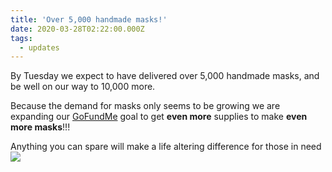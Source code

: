 ```yaml
---
title: 'Over 5,000 handmade masks!'
date: 2020-03-28T02:22:00.000Z
tags:
  - updates
---
```

By Tuesday we expect to have delivered over 5,000 handmade masks, and be well on our way to 10,000 more.

Because the demand for masks only seems to be growing we are expanding our [GoFundMe](https://www.gofundme.com/f/crafters-against-covid19-seattle) goal to get **even more** supplies to make **even more masks**!!!

Anything you can spare will make a life altering difference for those in need ![](https://static.xx.fbcdn.net/images/emoji.php/v9/tac/1/16/2665.png)